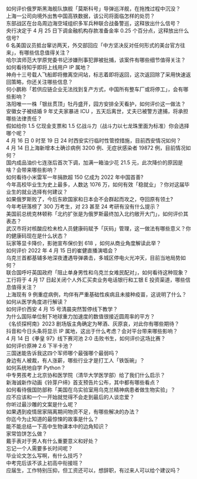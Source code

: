 如何评价俄罗斯黑海舰队旗舰「莫斯科号」导弹巡洋舰，在拖拽过程中沉没？  
上海一公司向境外出售中国高铁数据，该公司将面临怎样的处罚？  
东部战区在台岛周边海空域组织多军兵种联合战备警巡，这释放出什么信号？  
央行决定于 4 月 25 日下调金融机构存款准备金率 0.25 个百分点，这释放出什么信号?  
6 名美国议员抵台窜访两天，外交部回应「中方坚决反对任何形式的美台官方往来」，有哪些信息值得关注？  
哈尔滨师范大学原党委书记涉嫌刑事犯罪被批捕，该案件有哪些细节值得关注？  
如何看待知乎即将上线用户 IP 属地？  
神舟十三号载人飞船即将撤离空间站，标志着即将返回，这次返回除了采用快速返回策略，你还关注哪些信息？  
何小鹏称「若供应链企业无法找到复产方式，中国所有整车厂或将停工」，会有哪些影响？  
洛阳唯一一株「银丝贯顶」牡丹盛开，园方安排全天看护，如何评价这一做法？  
安徽女子被结婚 9 年丈夫家暴进 ICU ，五天后离世，丈夫已被警方逮捕，将承担哪些法律责任？  
假如给你 1.5 亿现金支票和 1.5 亿战斗力（战斗力以七龙珠里面为标准）你会选择哪个呢？  
4 月 16 日 0 时至 19 日 24 时西安实行临时性管控措施，目前西安情况如何？  
4 月 14 日上海新增本土确诊病例 3200 例、无症状感染者 19872 例，目前情况如何？  
国内成品油价七连涨后首次下调，加满一箱油少花 21.5 元，此次降价的原因是啥？会带来哪些影响？  
如何看待小米雷军一年捐款超 150 亿成为 2022 年中国首善?  
今年高校毕业生为史上最多，人数达 1076 万，如何有效「稳就业」？你对这届毕业生的就业选择有何建议？  
如果俄罗斯败了，今后东欧国家和日本会不会群起而攻之，夺回原有领土?  
今年考研落榜了 300 万考生，对 23 甚至 24 考研有没有什么提示？  
美国前总统克林顿称「北约扩张是为俄罗斯最终加入北约敞开大门」，如何评价其表态？  
武汉市将对核酸应检未检人员健康码赋予「灰码」管理，这一做法有哪些意义？你的健康码现在是什么状态？  
玩家等显卡降价，影驰宣布保价到 618 ，如何从商业角度解读此举？  
如何评价 2022 年 4 月 15 日的崔健直播演唱会？  
乌克兰首都基辅多地深夜遭遇导弹袭击，多城区停电火光冲天，目前当地局势如何？  
联合国呼吁英国政府「阻止单身男性和乌克兰女难民配对」，如何看待这种现象？  
工行将于 4 月 17 日起关闭个人外汇买卖业务电话银行和工银 E 投资渠道，哪些信息值得关注？  
上海现有 9 例重症病例，均伴有严重基础性疾病且未接种疫苗，这说明了什么？如何从医学角度进行解读？  
如何评价西安 4 月 15 号清晨突然暂停线下教学？  
为什么国际单位制下地球重力加速度的数值很接近圆周率的平方？  
《名侦探柯南》2023 剧场版主角确定为琴酒、灰原哀，对此你有哪些期待？  
抖音和今日头条将显示 IP 属地，这出于什么考虑？会对平台带来哪些影响？  
4 月 14 日《拳皇 97》线下赛河池 2:0 击败书生，如何评价这场比赛？  
如何评价原神 2.6 下半卡池？  
三国迷能告诉我这四个军师哪个最强哪个最弱吗？  
身边有人被裁，有人涨薪，哪些行业才是打工人「铁饭碗」？  
如何系统地自学 Python？  
中专男孩考上北京协和医学院（清华大学医学部）给了我们什么启示？  
新海诚新作动画《铃芽户缔》首支预告片公布，其中都有哪些看点？  
如何看待俄国防部称「美国在乌实验室用乌克兰精神病患者做生物实验」？  
应不应该和一个一开始就觉得不会走到最后的人谈恋爱？  
你听过最沙雕的文案是什么呢？  
如果遇到疫情居家隔离期间物资不足，有哪些解决的办法？  
你迄今为止知道的最惊悚的故事是什么？  
能不能总结一下高中生物课本中的边角知识？  
家常馅饼怎么做？  
戴手表对于男人有什么重要意义和好处？  
忘记一个人需要多长时间呢？  
毕业论文怎么写啊，有什么技巧？  
中考完后该不该上初高中衔接班？  
应届生，工作特别压抑，但工资还可以，想辞职，有过来人可以给个建议吗？  
